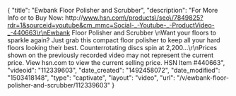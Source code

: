 {
    "title": "Ewbank Floor Polisher and Scrubber",
    "description": "For More Info or to Buy Now: http:\/\/www.hsn.com\/products\/seo\/7849825?rdr=1&sourceid=youtube&cm_mmc=Social-_-Youtube-_-ProductVideo-_-440663\r\nEwbank Floor Polisher and Scrubber  \nWant your floors to sparkle again? Just grab this compact floor polisher to keep all your hard floors looking their best. Counterrotating discs spin at 2,200...\r\nPrices shown on the previously recorded video may not represent the current price.  View hsn.com to view the current selling price. HSN Item #440663",
    "videoid": "112339603",
    "date_created": "1492458072",
    "date_modified": "1503418148",
    "type": "captivate",
    "layout": "video",
    "url": "\/v\/ewbank-floor-polisher-and-scrubber\/112339603"
}